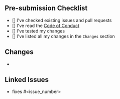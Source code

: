## Pre-submission Checklist
- [] I've checked existing issues and pull requests
- [] I've read the [Code of Conduct](https://www.rust-lang.org/policies/code-of-conduct)
- [] I've tested my changes
- [] I've listed all my changes in the `Changes` section

## Changes
-

## Linked Issues
- fixes #<issue_number>
